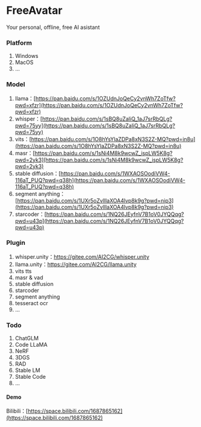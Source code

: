 # FreeAvatar

Your personal, offline, free AI asistant

### Platform

1. Windows
2. MacOS
3. ...

### Model

1. llama：[https://pan.baidu.com/s/1OZUdnJoQeCy2vnWh7ZoTfw?pwd=xfzr](https://pan.baidu.com/s/1OZUdnJoQeCy2vnWh7ZoTfw?pwd=xfzr)
2. whisper：[https://pan.baidu.com/s/1sBQ8uZaliQ_1aJ7srRbQLg?pwd=75yy](https://pan.baidu.com/s/1sBQ8uZaliQ_1aJ7srRbQLg?pwd=75yy)
3. vits：[https://pan.baidu.com/s/1O8hYsYlaZDPa8xN3S2Z-MQ?pwd=in8u](https://pan.baidu.com/s/1O8hYsYlaZDPa8xN3S2Z-MQ?pwd=in8u)
4. masr：[https://pan.baidu.com/s/1sNi4M8k9wcwZ_ispLW5K8g?pwd=2yk3](https://pan.baidu.com/s/1sNi4M8k9wcwZ_ispLW5K8g?pwd=2yk3)
5. stable diffusion：[https://pan.baidu.com/s/1WXAOSOodiVW4-116aT_PUQ?pwd=q38h](https://pan.baidu.com/s/1WXAOSOodiVW4-116aT_PUQ?pwd=q38h)
6. segment anything：[https://pan.baidu.com/s/1UXr5oZvlllaXOA4lvp8k9g?pwd=nip3](https://pan.baidu.com/s/1UXr5oZvlllaXOA4lvp8k9g?pwd=nip3)
7. starcoder：[https://pan.baidu.com/s/1NQ26JEyfnV7B1oV0JYQQqg?pwd=u43p](https://pan.baidu.com/s/1NQ26JEyfnV7B1oV0JYQQqg?pwd=u43p)

### Plugin

1. whisper.unity：https://gitee.com/AI2CG/whisper.unity
2. llama.unity：https://gitee.com/AI2CG/llama.unity
3. vits tts
4. masr & vad
5. stable diffusion
6. starcoder
7. segment anything
8. tesseract ocr
9. ...

### Todo

1. ChatGLM
2. Code LLaMA
3. NeRF
4. 3DGS
5. RAD
6. Stable LM
7. Stable Code
8. ...

#### Demo

Bilibili：[https://space.bilibili.com/1687865162](https://space.bilibili.com/1687865162)
